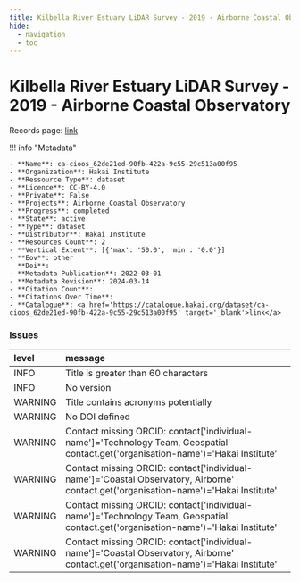 ```yaml
---
title: Kilbella River Estuary LiDAR Survey - 2019 - Airborne Coastal Observatory
hide:
  - navigation
  - toc
---
```


# Kilbella River Estuary LiDAR Survey - 2019 - Airborne Coastal Observatory

Records page: <a href='https://catalogue.hakai.org/dataset/ca-cioos_62de21ed-90fb-422a-9c55-29c513a00f95' target='_blank'>link</a>

<div id='map'></div>

!!! info "Metadata"
    
    - **Name**: ca-cioos_62de21ed-90fb-422a-9c55-29c513a00f95 
    - **Organization**: Hakai Institute 
    - **Ressource Type**: dataset 
    - **Licence**: CC-BY-4.0 
    - **Private**: False 
    - **Projects**: Airborne Coastal Observatory 
    - **Progress**: completed 
    - **State**: active 
    - **Type**: dataset 
    - **Distributor**: Hakai Institute 
    - **Resources Count**: 2 
    - **Vertical Extent**: [{'max': '50.0', 'min': '0.0'}] 
    - **Eov**: other 
    - **Doi**:  
    - **Metadata Publication**: 2022-03-01 
    - **Metadata Revision**: 2024-03-14 
    - **Citation Count**:  
    - **Citations Over Time**:  
    - **Catalogue**: <a href='https://catalogue.hakai.org/dataset/ca-cioos_62de21ed-90fb-422a-9c55-29c513a00f95' target='_blank'>link</a> 

### Issues

| level   | message                                                                                                                              |
|:--------|:-------------------------------------------------------------------------------------------------------------------------------------|
| INFO    | Title is greater than 60 characters                                                                                                  |
| INFO    | No version                                                                                                                           |
| WARNING | Title contains acronyms potentially                                                                                                  |
| WARNING | No DOI defined                                                                                                                       |
| WARNING | Contact missing ORCID: contact['individual-name']='Technology Team, Geospatial' contact.get('organisation-name')='Hakai Institute'   |
| WARNING | Contact missing ORCID: contact['individual-name']='Coastal Observatory, Airborne' contact.get('organisation-name')='Hakai Institute' |
| WARNING | Contact missing ORCID: contact['individual-name']='Technology Team, Geospatial' contact.get('organisation-name')='Hakai Institute'   |
| WARNING | Contact missing ORCID: contact['individual-name']='Coastal Observatory, Airborne' contact.get('organisation-name')='Hakai Institute' |

<script>
   document.addEventListener("DOMContentLoaded", function() {
    var map = L.map('map').setView([51.505, -125.09], 5);
    L.tileLayer('https://tile.openstreetmap.org/{z}/{x}/{y}.png', {
        maxZoom: 19,
        attribution: '&copy; <a href="http://www.openstreetmap.org/copyright">OpenStreetMap</a>'
    }).addTo(map);
    var geojsonFeature = {
        "type": "Feature",
        "properties": {
            "name" : "Kilbella River Estuary LiDAR Survey - 2019 - Airborne Coastal Observatory"
        },
        "geometry": {'type': 'Polygon', 'coordinates': [[[-127.4, 51.72], [-127.3, 51.72], [-127.3, 51.74], [-127.4, 51.74], [-127.4, 51.72]]]}
    }
    L.geoJSON(geojsonFeature).addTo(map);
   })
</script>